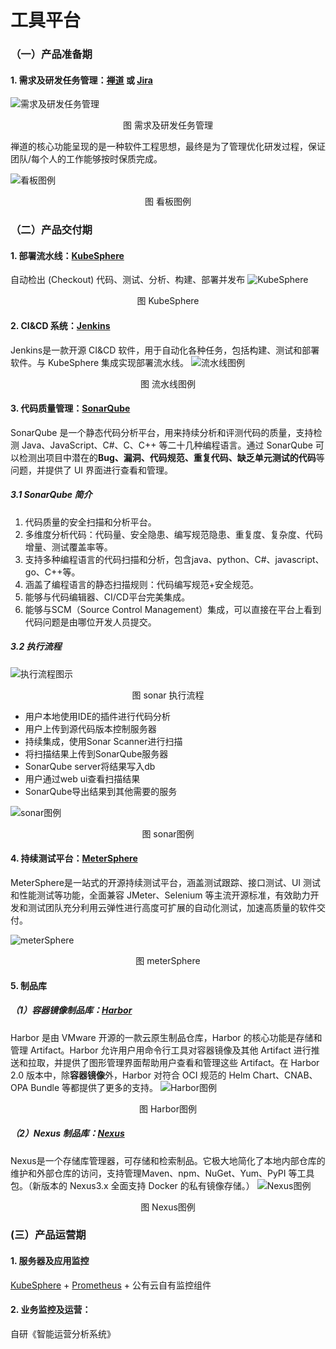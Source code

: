 工具平台
============= 

### （一）产品准备期
#### 1. 需求及研发任务管理：[禅道](https://www.zentao.net/) 或 [Jira](https://www.atlassian.com/zh/software/jira)

![需求及研发任务管理](image/需求及研发任务管理.png)
<p align="center">图 需求及研发任务管理</p>
禅道的核心功能呈现的是一种软件工程思想，最终是为了管理优化研发过程，保证团队/每个人的工作能够按时保质完成。

![看板图例](image/看板图例.jpg)
<p align="center">图 看板图例</p>

### （二）产品交付期
#### 1. 部署流水线：[KubeSphere](https://kubesphere.com.cn/)
自动检出 (Checkout) 代码、测试、分析、构建、部署并发布
![KubeSphere](image/kubesphere.png)
<p align="center">图 KubeSphere</p>


#### 2.  CI&CD 系统：[Jenkins](https://www.jenkins.io/zh/)
Jenkins是一款开源 CI&CD 软件，用于自动化各种任务，包括构建、测试和部署软件。与 KubeSphere 集成实现部署流水线。
![流水线图例](image/流水线图例.png)
<p align="center">图 流水线图例</p>


#### 3. 代码质量管理：[SonarQube](https://www.sonarqube.org/)
SonarQube 是一个静态代码分析平台，用来持续分析和评测代码的质量，支持检测 Java、JavaScript、C#、C、C++ 等二十几种编程语言。通过 SonarQube 可以检测出项目中潜在的**Bug、漏洞、代码规范、重复代码、缺乏单元测试的代码**等问题，并提供了 UI 界面进行查看和管理。
##### 3.1 SonarQube 简介
1. 代码质量的安全扫描和分析平台。
2. 多维度分析代码：代码量、安全隐患、编写规范隐患、重复度、复杂度、代码增量、测试覆盖率等。
3. 支持多种编程语言的代码扫描和分析，包含java、python、C#、javascript、go、C++等。
4. 涵盖了编程语言的静态扫描规则：代码编写规范+安全规范。
5. 能够与代码编辑器、CI/CD平台完美集成。
6. 能够与SCM（Source Control Management）集成，可以直接在平台上看到代码问题是由哪位开发人员提交。

##### 3.2 执行流程
![执行流程图示](image/sonar.png)
<p align="center">图 sonar 执行流程</p>

- 用户本地使用IDE的插件进行代码分析
- 用户上传到源代码版本控制服务器
- 持续集成，使用Sonar Scanner进行扫描
- 将扫描结果上传到SonarQube服务器
- SonarQube server将结果写入db
- 用户通过web ui查看扫描结果
- SonarQube导出结果到其他需要的服务

![sonar图例](image/sonar图例.jpg)
<p align="center">图 sonar图例</p>

#### 4. 持续测试平台：[MeterSphere](https://metersphere.io/)
MeterSphere是一站式的开源持续测试平台，涵盖测试跟踪、接口测试、UI 测试和性能测试等功能，全面兼容 JMeter、Selenium 等主流开源标准，有效助力开发和测试团队充分利用云弹性进行高度可扩展的自动化测试，加速高质量的软件交付。

![meterSphere](image/meterSphere.png)
<p align="center">图 meterSphere</p>

#### 5. 制品库
##### （1）容器镜像制品库：[Harbor](https://goharbor.io/)
Harbor 是由 VMware 开源的一款云原生制品仓库，Harbor 的核心功能是存储和管理 Artifact。Harbor 允许用户用命令行工具对容器镜像及其他 Artifact 进行推送和拉取，并提供了图形管理界面帮助用户查看和管理这些 Artifact。在 Harbor 2.0 版本中，除**容器镜像**外，Harbor 对符合 OCI 规范的 Helm Chart、CNAB、OPA Bundle 等都提供了更多的支持。
![Harbor图例](image/Harbor图例.png)
<p align="center">图 Harbor图例</p>

##### （2）Nexus 制品库：[Nexus](https://help.sonatype.com/docs)
Nexus是一个存储库管理器，可存储和检索制品。它极大地简化了本地内部仓库的维护和外部仓库的访问，支持管理Maven、npm、NuGet、Yum、PyPI 等工具包。（新版本的 Nexus3.x 全面支持 Docker 的私有镜像存储。）
![Nexus图例](image/Nexus图例.png)
<p align="center">图 Nexus图例</p>

### (三）产品运营期
#### 1. 服务器及应用监控
[KubeSphere](https://kubesphere.com.cn/) + [Prometheus](https://prometheus.io/) + 公有云自有监控组件

#### 2. 业务监控及运营：
自研《智能运营分析系统》

